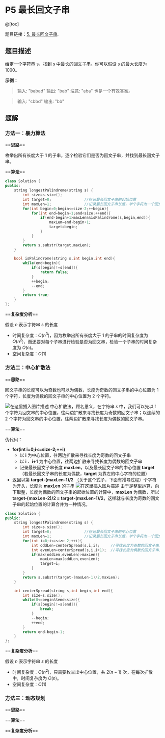 ﻿# P5 最长回文子串
@[toc]

题目链接：[5. 最长回文子串](https://leetcode-cn.com/problems/longest-palindromic-substring/).

## 题目描述
给定一个字符串 s，找到 s 中最长的回文子串。你可以假设 s 的最大长度为 1000。

**示例：**
>输入: "babad"
输出: "bab"
注意: "aba" 也是一个有效答案。

>输入: "cbbd"
输出: "bb"

## 题解
### 方法一：暴力算法
==**思路**==

枚举出所有长度大于 1 的子串，逐个检验它们是否为回文子串，并找到最长回文子串。

==**算法**==

```cpp
class Solution {
public:
	string longestPalindrome(string s) {
		int size=s.size();
		int target=0;				//标记最长回文子串的起始位置
		int maxLen=1;				//记录最长回文子串长度，单个字符为一个回文子串
		for(int begin=0;begin<=size-2;++begin){
			for(int end=begin+1;end<size;++end){
				if(end-begin+1>maxLen&&isPalindrome(s,begin,end)){
					maxLen=end-begin+1;
					target=begin;
				}
			}
		}
		return s.substr(target,maxLen);
	}

	bool isPalindrome(string s,int begin,int end){
		while(end>begin){
			if(s[begin]!=s[end]){
				return false;
			}
			++begin;
			--end;
		}
		return true;
	}
};
```

==**复杂度分析**==

假设 $n$ 表示字符串 $s$ 的长度 
- 时间复杂度：$O(n^3)$，因为枚举出所有长度大于 1 的子串的时间复杂度为 $O(n^2)$，而还要对每个子串进行检验是否为回文串，检验一个子串的时间复杂度为 $O(n)$。
- 空间复杂度：$O(1)$


### 方法二：中心扩散法
==**思路**==

回文子串的长度可以为奇数也可以为偶数，长度为奇数的回文子串的中心位置为 1 个字符，长度为偶数的回文子串的中心位置为 2 个字符。

![在这里插入图片描述](https://img-blog.csdnimg.cn/20200816143909556.png#pic_center)
中心扩散法，顾名思义，在字符串 $s$ 中，我们可以先以 1 个字符为回文串的中心位置，往两边扩散来寻找长度为奇数的回文子串；以连续的 2 个字符为回文串的中心位置，往两边扩散来寻找长度为偶数的回文子串。

==**算法**==

伪代码：
- **for(int i=0;i<=size-2;++i)**
	* 以 **i** 为中心位置，往两边扩散来寻找长度为奇数的回文子串
	* 以 **i** 、**i+1** 为中心位置，往两边扩散来寻找长度为偶数的回文子串
	* 记录最长回文子串长度 **maxLen**，以及最长回文子串的中心位置 **target**（若最长回文子串的长度为偶数，**target** 为靠左的中心字符的位置）
- 返回以第 **target-(maxLen-1)/2** （关于这个式子，下面有推导过程）个字符为开头，长度为 **maxLen** 的子串
![在这里插入图片描述](https://img-blog.csdnimg.cn/20200816151407885.png#pic_center)
由于是整型运算，向下取整，长度为偶数的回文子串的起始位置的计算中，**maxLen** 为偶数，所以  **target-(maxLen-2)/2 = target-(maxLen-1)/2**，这样就与长度为奇数的回文子串的起始位置的计算合并为一种情况。

```cpp
class Solution {
public:
	string longestPalindrome(string s) {
		int size=s.size();
		int target=0;				//标记最长回文子串的中心位置
		int maxLen=1;				//记录最长回文子串长度，单个字符为一个回文子串
		for(int i=0;i<=size-2;++i){
			int oddLen=centerSpread(s,i,i);		//寻找长度为奇数的回文子串，中心字符为i
			int evenLen=centerSpread(s,i,i+1);	//寻找长度为偶数的回文子串，中心字符为i、i+1
			if(max(oddLen,evenLen)>maxLen){
				maxLen=max(oddLen,evenLen);
				target=i;
			}
		}
		return s.substr(target-(maxLen-1)/2,maxLen);
	}

	int centerSpread(string s,int begin,int end){
		int size=s.size();
		while(0<=begin&&end<size){
			if(s[begin]!=s[end]){
				break;
			}
			--begin;
			++end;
		}
		return end-begin-1;
	}
};
```

==**复杂度分析**==

假设 $n$ 表示字符串 $s$ 的长度 
- 时间复杂度：$O(n^2)$，只需要枚举出中心位置，共 $2(n-1)$ 次，在每次扩散中，时间复杂度为 $O(n)$。
- 空间复杂度：$O(1)$

### 方法三：动态规划
==**思路**==

==**算法**==

==**复杂度分析**==

